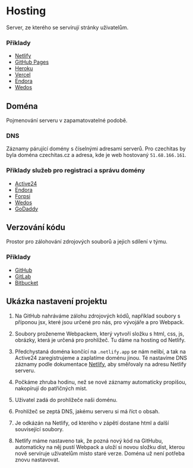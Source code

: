 # Hosting

Server, ze kterého se servírují stránky uživatelům.

### Příklady

- [Netlify](https://www.netlify.com/)
- [GitHub Pages](https://pages.github.com/)
- [Heroku](https://www.heroku.com/)
- [Vercel](https://vercel.com/)
- [Endora](https://www.endora.cz/)
- [Wedos](https://www.wedos.cz/)

## Doména

Pojmenování serveru v zapamatovatelné podobě.

### DNS

Záznamy párující domény s číselnými adresami serverů. Pro czechitas by byla doména czechitas.cz a adresa, kde je web hostovaný `51.68.166.161`.

### Příklady služeb pro registraci a správu domény

- [Active24](https://www.active24.cz/)
- [Endora](https://www.endora.cz/)
- [Forpsi](https://www.forpsi.com/)
- [Wedos](https://www.wedos.cz/)
- [GoDaddy](https://uk.godaddy.com/)

## Verzování kódu

Prostor pro zálohování zdrojových souborů a jejich sdílení v týmu.

### Příklady

- [GitHub](https://github.com/)
- [GitLab](https://about.gitlab.com/)
- [Bitbucket](https://bitbucket.org/product/)

## Ukázka nastavení projektu

1. Na GitHub nahráváme zálohu zdrojových kódů, například soubory s příponou jsx, které jsou určené pro nás, pro vývojáře a pro Webpack.

1. Soubory proženeme Webpackem, který vytvoří složku s html, css, js, obrázky, která je určená pro prohlížeč. Tu dáme na hosting od Netlify.

1. Předchystaná doména končící na `.netlify.app` se nám nelíbí, a tak na Active24 zaregistrujeme a zaplatíme doménu jinou. Té nastavíme DNS záznamy podle dokumentace [Netlify](https://docs.netlify.com/domains-https/custom-domains/configure-external-dns/#configure-an-apex-domain), aby směřovaly na adresu Netlify serveru.

1. Počkáme zhruba hodinu, než se nové záznamy automaticky propíšou, nakopírují do patřičných míst.

1. Uživatel zadá do prohlížeče naši doménu.

1. Prohlížeč se zeptá DNS, jakému serveru si má říct o obsah.

1. Je odkázán na Netlify, od kterého v zápětí dostane html a další související soubory.

1. Netlify máme nastaveno tak, že pozná nový kód na GitHubu, automaticky na něj pustí Webpack a uloží si novou složku dist, kterou nově servíruje uživatelům místo staré verze. Doména už není potřeba znovu nastavovat.

